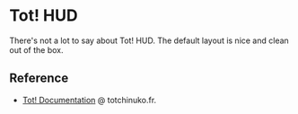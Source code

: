 # Tot! HUD

There's not a lot to say about Tot! HUD. The default layout is nice and clean out of the box.

## Reference

- [Tot! Documentation](https://apiconan.totchinuko.fr/#/) @ totchinuko.fr.
